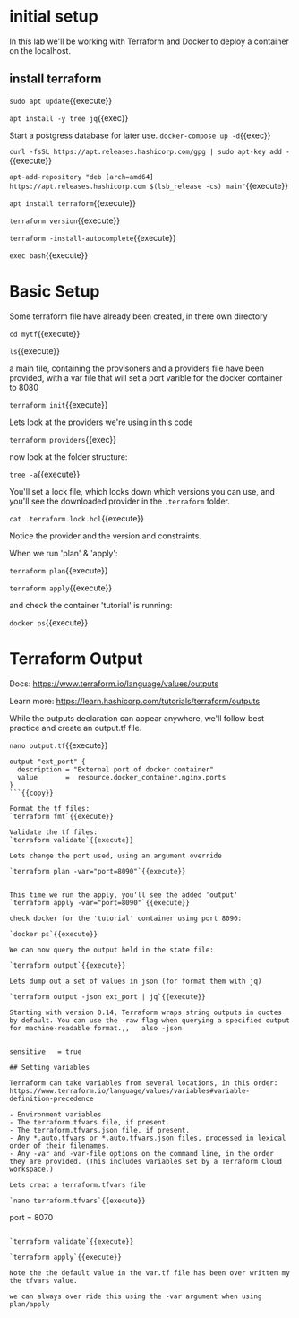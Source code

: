 # initial setup

In this lab we'll be working with Terraform and Docker to deploy a container on the localhost.


## install terraform
`sudo apt update`{{execute}}   

`apt install -y tree jq`{{exec}}

Start a postgress database for later use.
`docker-compose up -d`{{exec}}

`curl -fsSL https://apt.releases.hashicorp.com/gpg | sudo apt-key add -`{{execute}}    

`apt-add-repository "deb [arch=amd64] https://apt.releases.hashicorp.com $(lsb_release -cs) main"`{{execute}}  


`apt install terraform`{{execute}}    

`terraform version`{{execute}}    

  

`terraform -install-autocomplete`{{execute}}    

`exec bash`{{execute}}

# Basic Setup

Some terraform file have already been created, in there own directory

`cd mytf`{{execute}}

`ls`{{execute}}

a main file, containing the provisoners and a providers file have been provided, with a var file that will set a port varible for the docker container to 8080

`terraform init`{{execute}} 

Lets look at the providers we're using in this code

`terraform providers`{{exec}}

now look at the folder structure:

`tree -a`{{execute}}

You'll set a lock file, which locks down which versions you can use, and you'll see the downloaded provider in the `.terraform` folder.

`cat .terraform.lock.hcl`{{execute}}

Notice the provider and the version and constraints.

When we run 'plan' & 'apply':

`terraform plan`{{execute}}    

`terraform apply`{{execute}} 

and check the container 'tutorial' is running:

`docker ps`{{execute}}


# Terraform Output

Docs: https://www.terraform.io/language/values/outputs

Learn more: https://learn.hashicorp.com/tutorials/terraform/outputs

While the outputs declaration can appear anywhere, we'll follow best practice and create an output.tf file.

`nano output.tf`{{execute}}

```
output "ext_port" {
  description = "External port of docker container"
  value       =  resource.docker_container.nginx.ports
}
```{{copy}}

Format the tf files:   
`terraform fmt`{{execute}}

Validate the tf files:   
`terraform validate`{{execute}}

Lets change the port used, using an argument override

`terraform plan -var="port=8090"`{{execute}}


This time we run the apply, you'll see the added 'output'   
`terraform apply -var="port=8090"`{{execute}}

check docker for the 'tutorial' container using port 8090:

`docker ps`{{execute}}

We can now query the output held in the state file:

`terraform output`{{execute}}

Lets dump out a set of values in json (for format them with jq)

`terraform output -json ext_port | jq`{{execute}}

Starting with version 0.14, Terraform wraps string outputs in quotes by default. You can use the -raw flag when querying a specified output for machine-readable format.,,   also -json


sensitive   = true

## Setting variables

Terraform can take variables from several locations, in this order: https://www.terraform.io/language/values/variables#variable-definition-precedence

- Environment variables
- The terraform.tfvars file, if present.
- The terraform.tfvars.json file, if present.
- Any *.auto.tfvars or *.auto.tfvars.json files, processed in lexical order of their filenames.
- Any -var and -var-file options on the command line, in the order they are provided. (This includes variables set by a Terraform Cloud workspace.)

Lets creat a terraform.tfvars file

`nano terraform.tfvars`{{execute}}

```
port = 8070
```{{copy}}

`terraform validate`{{execute}}

`terraform apply`{{execute}}

Note the the default value in the var.tf file has been over written my the tfvars value.

we can always over ride this using the -var argument when using plan/apply



   
